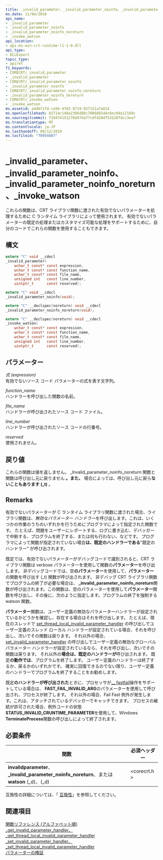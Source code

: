 ```yaml
---
title: _invalid_parameter、_invalid_parameter_noinfo、_invalid_parameter_noinfo_noreturn、_invoke_watson
ms.date: 11/04/2016
api_name:
- _invalid_parameter
- _invalid_parameter_noinfo
- _invalid_parameter_noinfo_noreturn
- _invoke_watson
api_location:
- api-ms-win-crt-runtime-l1-1-0.dll
api_type:
- DLLExport
topic_type:
- apiref
f1_keywords:
- CORECRT/_invalid_parameter
- _invalid_parameter
- CORECRT/_invalid_parameter_noinfo
- _invalid_parameter_noinfo
- CORECRT/_invalid_parameter_noinfo_noreturn
- _invalid_parameter_noinfo_noreturn
- CORECRT/_invoke_watson
- _invoke_watson
ms.assetid: a4d6f1fd-ce56-4783-8719-927151a7a814
ms.openlocfilehash: b2714c140a2396d88c700689244c6ec04e12169c
ms.sourcegitcommit: f19474151276d47da77cdfd20df53128fdcc3ea7
ms.translationtype: MT
ms.contentlocale: ja-JP
ms.lasthandoff: 09/12/2019
ms.locfileid: "70954607"
---
```

# <a name="_invalid_parameter-_invalid_parameter_noinfo-_invalid_parameter_noinfo_noreturn-_invoke_watson"></a>_invalid_parameter、_invalid_parameter_noinfo、_invalid_parameter_noinfo_noreturn、_invoke_watson

これらの関数は、CRT ライブラリ関数に渡された有効でないパラメーターを処理するために C ランタイム ライブラリによって使用されます。 有効でないパラメーターの既定の処理またはカスタマイズ可能な処理をサポートするために、自分のコードでこれらの関数を使用することもできます。

## <a name="syntax"></a>構文

```C
extern "C" void __cdecl
_invalid_parameter(
    wchar_t const* const expression,
    wchar_t const* const function_name,
    wchar_t const* const file_name,
    unsigned int   const line_number,
    uintptr_t      const reserved);

extern "C" void __cdecl
_invalid_parameter_noinfo(void);

extern "C" __declspec(noreturn) void __cdecl
_invalid_parameter_noinfo_noreturn(void);

extern "C" __declspec(noreturn) void __cdecl
_invoke_watson(
    wchar_t const* const expression,
    wchar_t const* const function_name,
    wchar_t const* const file_name,
    unsigned int   const line_number,
    uintptr_t      const reserved);
```

## <a name="parameters"></a>パラメーター

*式 (expression)*<br/>
有効でないソース コード パラメーターの式を表す文字列。

*function_name*<br/>
ハンドラーを呼び出した関数の名前。

*file_name*<br/>
ハンドラーが呼び出されたソース コード ファイル。

*line_number*<br/>
ハンドラーが呼び出されたソース コードの行番号。

*reserved*<br/>
使用されません。

## <a name="return-value"></a>戻り値

これらの関数は値を返しません。 _Invalid_parameter_noinfo_noreturn 関数と関数は呼び出し元に戻りません **。また、** 場合によっては、呼び出し元に戻ら**ないこともあります** **(_t)** 。

## <a name="remarks"></a>Remarks

有効でないパラメーターが C ランタイム ライブラリ関数に渡された場合、ライブラリ関数は、*無効なパラメーター ハンドラー*を呼び出します。これは、いくつかの作業のうちのいずれかを行うためにプログラマによって指定された関数です。 たとえば、問題をユーザーにレポートする、ログに書き込む、デバッガーで中断する、プログラムを終了する、または何も行わない、などです。 プログラマによって関数が指定されていない場合**は、既定のハンドラーである**"既定のハンドラー" が呼び出されます。

既定では、有効でないパラメーターがデバッグコードで識別されると、CRT ライブラリ関数は verbose パラメーターを使用して関数の**パラメーター**を呼び出します。 非デバッグコードでは、空**のパラメーター**を使用して、**パラメーター**の関数を呼び出す (_t) 関数が呼び出されます。 非デバッグ CRT ライブラリ関数でプログラムの終了が必要な場合は、 **_invalid_parameter_noinfo_noreturn**関数が呼び出されます。この関数は、空のパラメーターを使用して**パラメーター**関数を呼び出し、その後に、次のように指定します。プログラムの終了を強制する watson 関数。

**パラメーター**関数は、ユーザー定義の無効なパラメーターハンドラーが設定されているかどうかを確認し、存在する場合はそれを呼び出します。 たとえば、現在のスレッドで [set_thread_local_invalid_parameter_handler](set-invalid-parameter-handler-set-thread-local-invalid-parameter-handler.md) の呼び出しでユーザー定義のスレッド ローカル ハンドラーが設定されている場合、それを呼び出し、次いでその関数は戻ります。 それ以外の場合、[set_invalid_parameter_handler](set-invalid-parameter-handler-set-thread-local-invalid-parameter-handler.md) の呼び出しでユーザー定義の無効なグローバル パラメーター ハンドラーが設定されているなら、それを呼び出し、次いでその関数は戻ります。 それ以外の**場合は、既定のハンドラーが**呼び出されます。 既定**の動作では**、プログラムを終了します。 ユーザー定義のハンドラーは終了するか、戻るかのいずれかです。 確実に回復できるのでない限り、ユーザー定義のハンドラーでプログラムを終了することをお勧めします。

既定**のハンドラーが呼び出された**ときに、プロセッサが[__ fastfail](../../intrinsics/fastfail.md)操作をサポートしている場合は、 **FAST_FAIL_INVALID_ARG**のパラメーターを使用して呼び出され、プロセスが終了します。 それ以外の場合、Fail Fast 例外が発生します。これは、アタッチされているデバッガーでキャッチできます。 プロセスの継続が許可された場合、例外コードの状態**STATUS_INVALID_CRUNTIME_PARAMETER**を使用して、Windows **TerminateProcess**関数の呼び出しによって終了されます。

## <a name="requirements"></a>必要条件

|関数|必須ヘッダー|
|--------------|------------------|
|**invalidparameter**、 **_invalid_parameter_noinfo_noreturn**、または**watson** (_d)、(_d)|\<corecrt.h >|

互換性の詳細については、「 [互換性](../../c-runtime-library/compatibility.md)」を参照してください。

## <a name="see-also"></a>関連項目

[関数リファレンス (アルファベット順)](crt-alphabetical-function-reference.md)<br/>
[_get_invalid_parameter_handler、_get_thread_local_invalid_parameter_handler](get-invalid-parameter-handler-get-thread-local-invalid-parameter-handler.md)<br/>
[_set_invalid_parameter_handler、_set_thread_local_invalid_parameter_handler](set-invalid-parameter-handler-set-thread-local-invalid-parameter-handler.md)<br/>
[パラメーターの検証](../../c-runtime-library/parameter-validation.md)<br/>
